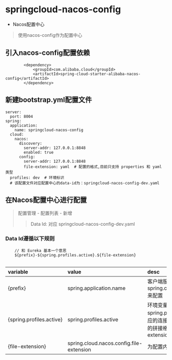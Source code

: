 # springcloud-nacos-config
* Nacos配置中心


> 使用nacos-config作为配置中心

## 引入nacos-config配置依赖
```
        <dependency>
            <groupId>com.alibaba.cloud</groupId>
            <artifactId>spring-cloud-starter-alibaba-nacos-config</artifactId>
        </dependency>
```

## 新建bootstrap.yml配置文件
```
server:
  port: 8004
spring:
  application:
    name: springcloud-nacos-config
  cloud:
    nacos:
      discovery:
        server-addr: 127.0.0.1:8848
        enabled: true
      config:
        server-addr: 127.0.0.1:8848
        file-extension: yaml  # 配置的格式,目前只支持 properties 和 yaml 类型
  profiles: dev  # 环境标识
  # 该配置文件对应配置中心的data-id为：springcloud-nacos-config-dev.yaml
```

## 在Nacos配置中心进行配置
> 配置管理 - 配置列表 - 新增
>> Data Id: 对应 springcloud-nacos-config-dev.yaml

### Data Id遵循以下规则
```
    // 和 Eureka 基本一个意思
    ${prefix}-${spring.profiles.active}.${file-extension}
    
```


| variable | value | desc |  
| :--- | :--- | :--- |   
| {prefix}| spring.application.name | 客户端服务名，可以通过spring.cloud.nacos.config.prefix来配置 |  
| {spring.profiles.active} | spring.profiles.active | 环境变量,注意：当 spring.profiles.active 为空时，对应的连接符 - 也将不存在，dataId 的拼接格式变成 ${prefix}.${file-extension} | 
| {file-extension} | spring.cloud.nacos.config.file-extension | 为配置内容的数据格式。 |  